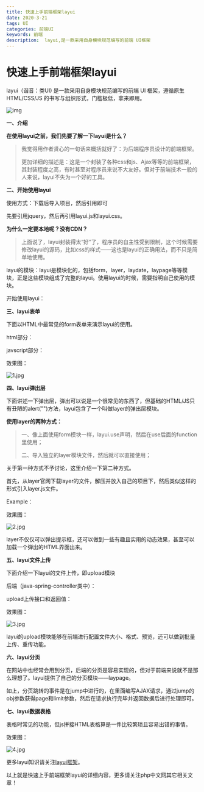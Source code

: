 ```yaml
---
title: 快速上手前端框架layui
date: 2020-3-21
tags: UI
categories: 前端UI
keywords: 前端
description:  layui,是一款采用自身模块规范编写的前端 UI框架
---
```




# 快速上手前端框架layui

layui（谐音：类UI) 是一款采用自身模块规范编写的前端 UI 框架，遵循原生 HTML/CSS/JS 的书写与组织形式，门槛极低，拿来即用。

![img](https://img.php.cn/upload/article/000/000/039/5dce1b98bb428407.jpg)

**一、介绍**

**在使用layui之前，我们先要了解一下layui是什么？**

> 我觉得用作者贤心的一句话来概括就好了：为后端程序员设计的前端框架。
>
> 更加详细的描述是：这是一个封装了各种css和js、Ajax等等的前端框架，其封装程度之高，有时甚至对程序员来说不大友好。但对于前端技术一般的人来说，layui不失为一个好的工具。

**二、开始使用layui**

使用方式：下载后导入项目，然后引用即可

先要引用jquery，然后再引用layui.js和layui.css。

**为什么一定要本地呢？没有CDN？**

> 上面说了，layui封装得太“好”了，程序员的自主性受到限制，这个时候需要修改layui的源码，比如css的样式——这也是layui的正确用法，而不只是简单地使用。

layui的模块：layui是模块化的，包括form，layer，laydate，laypage等等模块，正是这些模块组成了完整的layui。使用layui的时候，需要指明自己使用的模块。

开始使用layui：

**三、layui表单**

下面以HTML中最常见的form表单来演示layui的使用。

html部分：

javscript部分：

效果图：

![1.jpg](https://img.php.cn/upload/image/312/187/705/1573787868677711.jpg)

**四、layui弹出层**

下面讲述一下弹出层，弹出可以说是一个很常见的东西了，但基础的HTML/JS只有丑陋的alert("")方法，layui包含了一个叫做layer的弹出层模块。

**使用layer的两种方式：**

> 一、像上面使用form模块一样，layui.use声明，然后在use后面的function里使用；
>
> 二、导入独立的layer模块文件，然后就可以直接使用；

关于第一种方式不予讨论，这里介绍一下第二种方式。

首先，从layer官网下载layer的文件，解压并放入自己的项目下，然后<script th:src="@{/layer/layer.js}"></script>类似这样的形式引入layer.js文件。

Example：

效果图：

![2.jpg](https://img.php.cn/upload/image/155/450/605/1573787968361625.jpg)

layer不仅仅可以弹出提示框，还可以做到一些有趣且实用的动态效果，甚至可以加载一个弹出的HTML界面出来。

**五、layui文件上传**

下面介绍一下layui的文件上传，即upload模块

后端（java-spring-controller类中）：

upload上传接口和返回值：

效果图：

![3.jpg](https://img.php.cn/upload/image/339/934/904/1573788062862810.jpg)

layui的upload模块能够在前端进行配置文件大小、格式、预览，还可以做到批量上传、重传功能。

**六、layui分页**

在网站中也经常会用到分页，后端的分页是容易实现的，但对于前端来说就不是那么理想了。layui提供了自己的分页模块——laypage。

如上，分页跳转的事件是在jump中进行的，在里面编写AJAX请求，通过jump的obj参数获得page和limit参数，然后在请求执行完毕并返回数据后进行处理即可。

**七、layui数据表格**

表格时常见的功能，但js拼接HTML表格算是一件比较繁琐且容易出错的事情。

效果图：

![4.jpg](https://img.php.cn/upload/image/117/971/582/1573788203854321.jpg)

更多layui知识请关注[layui框架](https://www.php.cn/layui/)。

以上就是快速上手前端框架layui的详细内容，更多请关注php中文网其它相关文章！